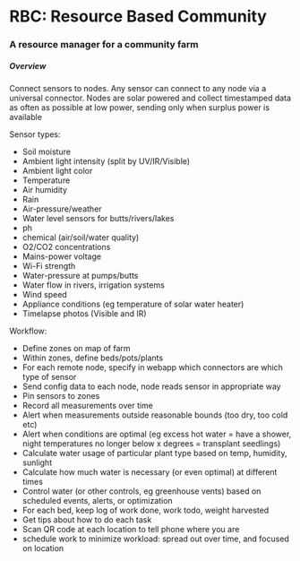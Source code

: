 # RBC: Resource Based Community

### A resource manager for a community farm


##### Overview

Connect sensors to nodes. Any sensor can connect to any node via a universal connector.
Nodes are solar powered and collect timestamped data as often as possible at low power, sending only when surplus power is available

Sensor types:
- Soil moisture
- Ambient light intensity (split by UV/IR/Visible)
- Ambient light color
- Temperature
- Air humidity
- Rain
- Air-pressure/weather
- Water level sensors for butts/rivers/lakes
- ph
- chemical (air/soil/water quality)
- O2/CO2 concentrations
- Mains-power voltage
- Wi-Fi strength
- Water-pressure at pumps/butts
- Water flow in rivers, irrigation systems
- Wind speed
- Appliance conditions (eg temperature of solar water heater)
- Timelapse photos (Visible and IR)

Workflow:
- Define zones on map of farm
- Within zones, define beds/pots/plants
- For each remote node, specify in webapp which connectors are which type of sensor
- Send config data to each node, node reads sensor in appropriate way
- Pin sensors to zones
- Record all measurements over time
- Alert when measurements outside reasonable bounds (too dry, too cold etc)
- Alert when conditions are optimal (eg excess hot water = have a shower, night temperatures no longer below x degrees = transplant seedlings)
- Calculate water usage of particular plant type based on temp, humidity, sunlight
- Calculate how much water is necessary (or even optimal) at different times
- Control water (or other controls, eg greenhouse vents) based on scheduled events, alerts, or optimization
- For each bed, keep log of work done, work todo, weight harvested
- Get tips about how to do each task
- Scan QR code at each location to tell phone where you are
- schedule work to minimize workload: spread out over time, and focused on location
